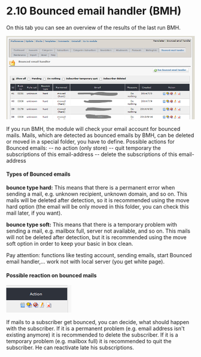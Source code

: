 # 2.10 Bounced email handler (BMH)

On this tab you can see an overview of the results of the last run BMH.

![](../assets/bmh1_en.PNG)

If you run BMH, the module will check your email account for bounced mails.
Mails, which are detected as bounced emails by BMH, can be deleted or moved in a special folder, you have to define.
Possible actions for Bounced emails:
-- no action (only store)
-- quit temporary the subscriptions of this email-address
-- delete the subscriptions of this email-address


#### Types of Bounced emails
**bounce type hard:** This means that there is a permanent error when sending a mail, e.g. unknown recipient, unknown domain, and so on.
This mails will be deleted after detection, so it is recommended using the move hard option (the email will be only moved in this folder, you can check this mail later, if you want).

**bounce type soft:**
This means that there is a temporary problem with sending a mail, e.g. mailbox full, server not available, and so on.
This mails will not be deleted after detection, but it is recommended using the move soft option in order to keep your basic in box clean.

Pay attention: functions like testing account, sending emails, start Bounced email handler,... work not with local server (you get white page).

#### Possible reaction on bounced mails
![](../assets/bmh2_en.PNG)

If mails to a subscriber get bounced, you can decide, what should happen with the subscriber. 
If it is a permanent problem (e.g. email address isn't existing anymore) it is recommended to delete the subscriber.
If it is a temporary problem (e.g. mailbox full) it is recommended to quit the subscriber. He can reactivate late his subscriptions.